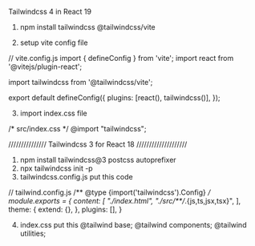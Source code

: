 Tailwindcss 4 in React 19

1. npm install tailwindcss @tailwindcss/vite


2. setup vite config file

// vite.config.js
import { defineConfig } from 'vite';
import react from '@vitejs/plugin-react';

import tailwindcss from '@tailwindcss/vite';


export default defineConfig({
  plugins: [react(), tailwindcss()],
});


3. import index.css file

/* src/index.css */
@import "tailwindcss";



///////////////  Tailwindcss 3 for React 18 ////////////////////
1. npm install tailwindcss@3 postcss autoprefixer
2. npx tailwindcss init -p
3. tailwindcss.config.js put this code

// tailwind.config.js
/** @type {import('tailwindcss').Config} */
module.exports = {
  content: [
    "./index.html",
    "./src/**/*.{js,ts,jsx,tsx}",
  ],
  theme: {
    extend: {},
  },
  plugins: [],
}

4. index.css put this
 @tailwind base;
@tailwind components;
@tailwind utilities;




